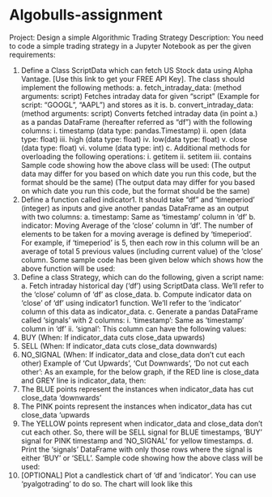 # Algobulls-assignment

Project: Design a simple Algorithmic Trading Strategy
Description: You need to code a simple trading strategy in a Jupyter Notebook as per the
given requirements:
1. Define a Class ScriptData which can fetch US Stock data using Alpha Vantage.
[Use this link to get your FREE API Key].
The class should implement the following methods:
a. fetch_intraday_data: (method arguments: script)
Fetches intraday data for given “script” (Example for script: “GOOGL”,
“AAPL”) and stores as it is.
b. convert_intraday_data: (method arguments: script)
Converts fetched intraday data (in point a.) as a pandas DataFrame
(hereafter referred as “df”) with the following columns:
i. timestamp (data type: pandas.Timestamp)
ii. open (data type: float)
iii. high (data type: float)
iv. low(data type: float)
v. close (data type: float)
vi. volume (data type: int)
c. Additional methods for overloading the following operations:
i. getitem
ii. setitem
iii. contains
Sample code showing how the above class will be used:
(The output data may differ for you based on which date you run this code, but the format should be the same)
(The output data may differ for you based on which date you run this code, but the format should be the same)
2. Define a function called indicator1. It should take “df” and ‘timeperiod’ (integer) as
inputs and give another pandas DataFrame as an output with two columns:
a. timestamp: Same as ‘timestamp’ column in ‘df’
b. indicator: Moving Average of the ‘close’ column in ‘df’. The number of
elements to be taken for a moving average is defined by ‘timeperiod’. For
example, if ‘timeperiod’ is 5, then each row in this column will be an average
of total 5 previous values (including current value) of the ‘close’ column.
Some sample code has been given below which shows how the above function will be used:
3. Define a class Strategy, which can do the following, given a script name:
a. Fetch intraday historical day (‘df’) using ScriptData class.
We’ll refer to the ‘close’ column of ‘df’ as close_data.
b. Compute indicator data on ‘close’ of ‘df’ using indicator1 function.
We’ll refer to the ‘indicator’ column of this data as indicator_data.
c. Generate a pandas DataFrame called ‘signals’ with 2 columns:
i. ‘timestamp’: Same as ‘timestamp’ column in ‘df’
ii. ‘signal’: This column can have the following values:
1. BUY (When: If indicator_data cuts close_data upwards)
2. SELL (When: If indicator_data cuts close_data downwards)
3. NO_SIGNAL (When: If indicator_data and close_data don’t cut
each other)
Example of ‘Cut Upwards’, ‘Cut Downwards’, ‘Do not cut each
other’:
As an example, for the below graph, if the RED line is
close_data and GREY line is indicator_data, then:
1. The BLUE points represent the instances when
indicator_data has cut close_data ‘downwards’
2. The PINK points represent the instances when
indicator_data has cut close_data ‘upwards
3. The YELLOW points represent when indicator_data
and close_data don’t cut each other.
So, there will be SELL signal for BLUE timestamps, ‘BUY’
signal for PINK timestamp and ‘NO_SIGNAL’ for yellow
timestamps.
d. Print the ‘signals’ DataFrame with only those rows where the signal is either
‘BUY’ or ‘SELL’.
Sample code showing how the above class will be used:
4. [OPTIONAL] Plot a candlestick chart of ‘df and ‘indicator’. You can use
‘pyalgotrading’ to do so. The chart will look like this
